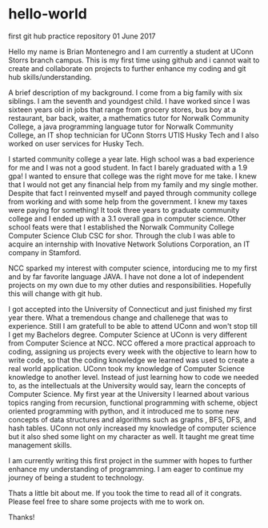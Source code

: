 # hello-world
first git hub practice repository
01 June 2017

Hello my name is Brian Montenegro and I am currently a student at UConn Storrs branch campus. This is my first time using github and i cannot wait to create and collaborate on projects to further enhance my coding and git hub skills/understanding.

A brief description of my background. I come from a big family with six siblings. I am the seventh and youndgest child. I have worked since I was sixteen years old in jobs that range from grocery stores, bus boy at a restaurant, bar back, waiter, a mathematics tutor for Norwalk Community College, a java programming language tutor for Norwalk Community College, an IT shop technician for UConn Storrs UTIS Husky Tech and I also worked on user services for Husky Tech. 

I started community college a year late. High school was a bad experience for me and I was not a good student. In fact I barely graduated with a 1.9 gpa! I wanted to ensure that college was the right move for me take. I knew that I would not get any financial help from my family and my single mother. Despite that fact I reinvented myself and payed through community college from working and with some help from the government. I knew my taxes were paying for something! It took three years to graduate community college and I ended up with a 3.1 overall gpa in computer science. Other school feats were that I established the Norwalk Community College Computer Science Club CSC for shor. Through the club I was able to acquire an internship with Inovative Network Solutions Corporation, an IT company in Stamford.

NCC sparked my interest with computer science, intorducing me to my first and by far favorite language JAVA. I have not done a lot of independent projects on my own due to my other duties and responsibilities. Hopefully this will change with git hub. 

I got accepted into the University of Connecticut and just finished my first year there. What a tremendous change and challenege that was to experience. Still I am gratefull to be able to attend UConn and won't stop till I get my Bachelors degree. Computer Science at UConn is very different from Computer Science at NCC. NCC offered a more practical approach to coding, assigning us projects every week with the objective to learn how to write code, so that the coding knowledge we learned was used to create a real world application. UConn took my knowledge of Computer Science knowledge to another level. Instead of just learning how to code we needed to, as the intellectuals at the University would say, learn the concepts of Computer Science. My first year at the University I learned about various topics ranging from recursion, functional programming with scheme, object oriented programming with python, and it introduced me to some new concepts of data structures and algorithms such as graphs , BFS, DFS, and hash tables. UConn not only increased my knowledge of computer science but it also shed some light on my character as well. It taught me great time management skills.

I am currently writing this first project in the summer with hopes to further enhance my understanding of programming. I am eager to continue my journey of being a student to technology.

Thats a little bit about me. If you took the time to read all of it congrats. Please feel free to share some projects with me to work on.

Thanks!
